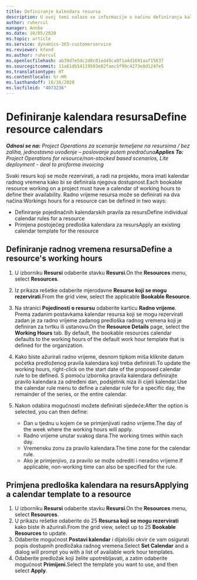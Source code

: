 ```yaml
---
title: Definiranje kalendara resursa
description: U ovoj temi nalaze se informacije o načinu definiranja kalendara radnog vremena za resurse u aplikaciji Project Operations.
author: ruhercul
manager: Annbe
ms.date: 10/05/2020
ms.topic: article
ms.service: dynamics-365-customerservice
ms.reviewer: kfend
ms.author: ruhercul
ms.openlocfilehash: ab39d7e5dc2d8c01ed49ca0f1a4d1691aaf15637
ms.sourcegitcommit: 11a61db54119503e82faec5f99c4273e8d1247e5
ms.translationtype: HT
ms.contentlocale: hr-HR
ms.lasthandoff: 10/16/2020
ms.locfileid: "4073236"
---
```

# <a name="define-resource-calendars"></a><span data-ttu-id="39531-103">Definiranje kalendara resursa</span><span class="sxs-lookup"><span data-stu-id="39531-103">Define resource calendars</span></span>

<span data-ttu-id="39531-104">_**Odnosi se na:** Project Operations za scenarije temeljene na resursima / bez zaliha, jednostavno uvođenje – poslovanje putem predračuna_</span><span class="sxs-lookup"><span data-stu-id="39531-104">_**Applies To:** Project Operations for resource/non-stocked based scenarios, Lite deployment - deal to proforma invoicing_</span></span>

<span data-ttu-id="39531-105">Svaki resurs koji se može rezervirati, a radi na projektu, mora imati kalendar radnog vremena kako bi se definirala njegova dostupnost.</span><span class="sxs-lookup"><span data-stu-id="39531-105">Each bookable resource working on a project must have a calendar of working hours to define their availability.</span></span> <span data-ttu-id="39531-106">Radno vrijeme resursa može se definirati na dva načina:</span><span class="sxs-lookup"><span data-stu-id="39531-106">Workings hours for a resource can be defined in two ways:</span></span> 

   - <span data-ttu-id="39531-107">Definiranje pojedinačnih kalendarskih pravila za resurs</span><span class="sxs-lookup"><span data-stu-id="39531-107">Define individual calendar rules for a resource</span></span>
   - <span data-ttu-id="39531-108">Primjena postojećeg predloška kalendara za resurs</span><span class="sxs-lookup"><span data-stu-id="39531-108">Apply an existing calendar template for the resource</span></span>

## <a name="define-a-resources-working-hours"></a><span data-ttu-id="39531-109">Definiranje radnog vremena resursa</span><span class="sxs-lookup"><span data-stu-id="39531-109">Define a resource's working hours</span></span>

1. <span data-ttu-id="39531-110">U izborniku **Resursi** odaberite stavku **Resursi**.</span><span class="sxs-lookup"><span data-stu-id="39531-110">On the **Resources** menu, select **Resources**.</span></span>
2. <span data-ttu-id="39531-111">Iz prikaza rešetke odaberite mjerodavne **Resurse koji se mogu rezervirati**.</span><span class="sxs-lookup"><span data-stu-id="39531-111">From the grid view, select the applicable **Bookable Resource**.</span></span>
3. <span data-ttu-id="39531-112">Na stranici **Pojedinosti o resursu** odaberite karticu **Radno vrijeme**. Prema zadanim postavkama kalendar resursa koji se mogu rezervirati zadan je za radno vrijeme zadanog predloška radnog vremena koji je definiran za tvrtku ili ustanovu.</span><span class="sxs-lookup"><span data-stu-id="39531-112">On the **Resource Details** page, select the **Working Hours** tab. By default, the bookable resources calendar defaults to the working hours of the default work hour template that is defined for the organization.</span></span>
4. <span data-ttu-id="39531-113">Kako biste ažurirali radno vrijeme, desnom tipkom miša kliknite datum početka predloženog pravila kalendara koji treba definirati.</span><span class="sxs-lookup"><span data-stu-id="39531-113">To update the working hours, right-click on the start date of the proposed calendar rule to be defined.</span></span> <span data-ttu-id="39531-114">S pomoću izbornika pravila kalendara definirajte pravilo kalendara za određeni dan, podsjetnik niza ili cijeli kalendar.</span><span class="sxs-lookup"><span data-stu-id="39531-114">Use the calendar rule menu to define a calendar rule for a specific day, the remainder of the series, or the entire calendar.</span></span>
5. <span data-ttu-id="39531-115">Nakon odabira mogućnosti možete definirati sljedeće:</span><span class="sxs-lookup"><span data-stu-id="39531-115">After the option is selected, you can then define:</span></span>

    - <span data-ttu-id="39531-116">Dan u tjednu u kojem će se primjenjivati radno vrijeme.</span><span class="sxs-lookup"><span data-stu-id="39531-116">The day of the week where the working hours will apply.</span></span>
    - <span data-ttu-id="39531-117">Radno vrijeme unutar svakog dana.</span><span class="sxs-lookup"><span data-stu-id="39531-117">The working times within each day.</span></span>
    - <span data-ttu-id="39531-118">Vremensku zonu za pravilo kalendara.</span><span class="sxs-lookup"><span data-stu-id="39531-118">The time zone for the calendar rule.</span></span>
    - <span data-ttu-id="39531-119">Ako je primjenjivo, za pravilo se može odrediti i neradno vrijeme.</span><span class="sxs-lookup"><span data-stu-id="39531-119">If applicable, non-working time can also be specified for the rule.</span></span>

## <a name="applying-a-calendar-template-to-a-resource"></a><span data-ttu-id="39531-120">Primjena predloška kalendara na resurs</span><span class="sxs-lookup"><span data-stu-id="39531-120">Applying a calendar template to a resource</span></span>

1. <span data-ttu-id="39531-121">U izborniku **Resursi** odaberite stavku **Resursi**.</span><span class="sxs-lookup"><span data-stu-id="39531-121">On the **Resources** menu, select **Resources**.</span></span>
2. <span data-ttu-id="39531-122">U prikazu rešetke odaberite do 25 **Resursa koji se mogu rezervirati** kako biste ih ažurirali.</span><span class="sxs-lookup"><span data-stu-id="39531-122">From the grid view, select up to 25 **Bookable Resources** to update.</span></span>
3. <span data-ttu-id="39531-123">Odaberite mogućnost **Postavi kalendar** i dijaloški okvir će vam osigurati popis dostupnih predložaka radnog vremena.</span><span class="sxs-lookup"><span data-stu-id="39531-123">Select **Set Calendar** and a dialog will prompt you with a list of available work hour templates.</span></span>
4. <span data-ttu-id="39531-124">Odaberite predložak koji želite upotrebljavati, a zatim odaberite mogućnost **Primijeni**.</span><span class="sxs-lookup"><span data-stu-id="39531-124">Select the template you want to use, and then select **Apply**.</span></span>
